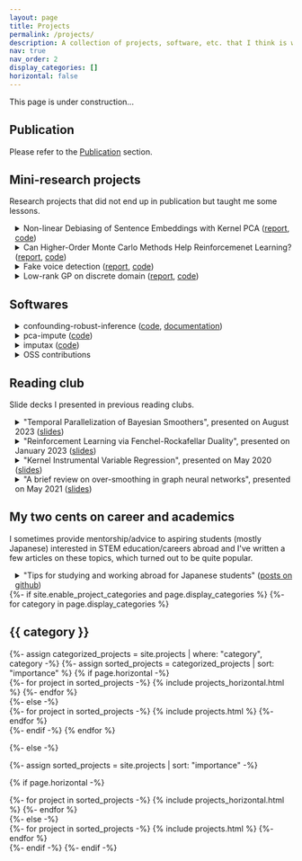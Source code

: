 ```yaml
---
layout: page
title: Projects
permalink: /projects/
description: A collection of projects, software, etc. that I think is worth showcasing.
nav: true
nav_order: 2
display_categories: []
horizontal: false
---
```

<!-- display_categories: [work, fun] -->

This page is under construction...


## Publication

<div style="margin-bottom: 5mm;"> 

Please refer to the <a href="../publications">Publication</a> section.

</div>


## Mini-research projects

Research projects that did not end up in publication but taught me some lessons.

<div style="margin-left: 2%; margin-bottom: 5mm;"> 

  <details>
    <summary>
      Non-linear Debiasing of Sentence Embeddings with Kernel PCA 
      (<a href="https://github.com/kstoneriv3/debiasing-bert-by-kernel-pca/blob/main/final_report.pdf">report</a>,
      <a href="https://github.com/kstoneriv3/debiasing-bert-by-kernel-pca">code</a>)
    </summary>
    <p style="margin-left: 3%;">
       Project with Vincent Bardenhagen
    </p>
  </details>
  
  <details>
    <summary>
      Can Higher-Order Monte Carlo Methods Help Reinforcemenet Learning?
      (<a href="https://github.com/kstoneriv3/autonomous-learning-library-with-rrpg/blob/main/Can%20Higher-Order%20Monte%20Carlo%20Methods%20Help%20Reinforcemenet%20Learning%3F.pdf">report</a>,
      <a href="https://github.com/kstoneriv3/autonomous-learning-library-with-rrpg">code</a>)
    </summary>
    <p style="margin-left: 3%;">
       Unrelated to my work but this paper seems to be a more sensible way to use QMC in RL: <a href="https://arxiv.org/pdf/2202.07808.pdf">Policy Learning and Evaluation with Randomized Quasi-Monte Carlo</a>)
    </p>
  </details>
  
  <details>
    <summary>
      Fake voice detection
      (<a href="https://github.com/kstoneriv3/autonomous-learning-library-with-rrpg/blob/main/Can%20Higher-Order%20Monte%20Carlo%20Methods%20Help%20Reinforcemenet%20Learning%3F.pdf">report</a>,
      <a href="https://github.com/kstoneriv3/autonomous-learning-library-with-rrpg">code</a>)
    </summary>
    <p style="margin-left: 3%;">
       Unrelated to my work but this paper seems to be a more sensible way to use QMC in RL: <a href="https://arxiv.org/pdf/2202.07808.pdf">Policy Learning and Evaluation with Randomized Quasi-Monte Carlo</a>)
    </p>
  </details>

  <details>
    <summary>
      Low-rank GP on discrete domain
      (<a href="https://github.com/kstoneriv3/autonomous-learning-library-with-rrpg/blob/main/Can%20Higher-Order%20Monte%20Carlo%20Methods%20Help%20Reinforcemenet%20Learning%3F.pdf">report</a>,
      <a href="https://github.com/kstoneriv3/autonomous-learning-library-with-rrpg">code</a>)
    </summary>
    <p style="margin-left: 3%;">
       Unrelated to my work but this paper seems to be a more sensible way to use QMC in RL: <a href="https://arxiv.org/pdf/2202.07808.pdf">Policy Learning and Evaluation with Randomized Quasi-Monte Carlo</a>)
    </p>
  </details>

</div>



## Softwares

<div style="margin-left: 2%; margin-bottom: 5mm;"> 

  <details>
    <summary>
      confounding-robust-inference (<a href="https://github.com/kstoneriv3/confounding-robust-inference">code</a>,
      <a href="https://github.com/kstoneriv3/confounding-robust-inference">documentation</a>)
    </summary>
    <p style="margin-left: 3%;">
      Slightly over-engineered code for our paper <a href="https://github.com/kstoneriv3/confounding-robust-inference">A Convex Framework for Confounding Robust Inference</a>, from which I learned how to properly set up a python package, CI/CD, a test suite, and documentation.
    </p>
  </details>
  
  <details>
    <summary>
      pca-impute (<a href="https://github.com/kstoneriv3/pca-impute">code</a>)
    </summary>
    <p style="margin-left: 3%;">
      A simple but fast missing value imputation with iterative PCA (i.e. iterative SVD) with a scikit-learn style API.
    </p>
  </details>
  
  <details>
    <summary>
      imputax (<a href="https://github.com/kstoneriv3/imputax">code</a>)
    </summary>
    <p style="margin-left: 3%;">
      Bayesian missing value imputation with the probabilistic PCA and the factor model, implemented in Jax.
    </p>
  </details>
  
  <details>
    <summary>
      OSS contributions
    </summary>
    <p style="margin-left: 3%;"> 
      <ul>
        <li>scikit-learn
          (A bug fix for kernel PCA, <a href="https://github.com/scikit-learn/scikit-learn/pull/19732">#19732</a>.)</li>
        <li>Scipy(A bug fix for LatinHypercubes, <a href="https://github.com/scipy/scipy/pull/13654">#13654</a>.)</li>
        <li>Optuna
          (Add multivariate TPE sampler, <a href="https://github.com/optuna/optuna/pull/1767">#1767</a>.
          Add QMC sampler, <a href="https://github.com/optuna/optuna/pull/2423">#2423</a>.
          Support batched sampling with BoTorch <a href="https://github.com/optuna/optuna/pull/4591">#4591</a>.)</li>
      </ul>
    </p>
  </details>

</div>


## Reading club

Slide decks I presented in previous reading clubs.

<div style="margin-left: 2%; margin-bottom: 5mm;"> 
  
  <details>
    <summary>
      "Temporal Parallelization of Bayesian Smoothers", presented on August 2023 (<a href="../assets/pdf/Temporal_Parallelization_of_Bayesian_Smoothers-20230804.pdf">slides</a>)
    </summary>
    <p style="margin-left: 3%;"> 
      This paper improves the parallel complexity of Baysian filtering and smoothing from O(n) (of the traditional forward-backward algorithm) to O(log n), which is a quite striking result.
    </p>
  </details>

  <details>
    <summary>
      "Reinforcement Learning via Fenchel-Rockafellar Duality", presented on January 2023 (<a href="../assets/pdf/RL_via_FR_duality-20230126.pdf">slides</a>)
    </summary>
    <p style="margin-left: 3%;"> 
      A summary of the DICE (stationary DIstribution Correction Estimation) techniques in offline RL. The stationary distribution for a fix policy is known to become the solution of a linear operator equation, and they provide a sysmetatic recipe to solve this equation using convex duality.
    </p>
  </details>

  <details>
    <summary>
      "Kernel Instrumental Variable Regression", presented on May 2020 (<a href="../assets/pdf/kernel_instrumental_variable_regression-20200515.pdf">slides</a>)
    </summary>
    <p style="margin-left: 3%;"> 
      An extension of the classic linear instrumental variable regression with the kernel methods. One of the pioneering causal ML papers that "kernelized" the classic linear methods for causal inference. An interesting technical point is that their method involves learning a linear operator from a feature space of a kernel to a feature of another kernel, which is not very trivial but is still feasible analytically.
    </p>
  </details>

  <details>
    <summary>
      "A brief review on over-smoothing in graph neural networks", presented on May 2021 (<a href="../assets/pdf/GNN_Oversmoothing-20210504.pdf">slides</a>)
    </summary>
    <p style="margin-left: 3%;"> 
      The over-smoothing in graph neural networks (GNNs) is a phenomena where a GNN's performance degrades when the GNNs becomes too deep. I summarized the up-to-date theoretical insights and proposed solutions as of early 2021. In theory, the oversmoothing was attributed to the spectral decay due to the incremental application of the same message passing operator, analogous to the power iteration. Proposed solutions at the time were either residual skip connection or sparsification of the message passing, to reduce the spectral decay of the operator.
    </p>
  </details>

</div>

## My two cents on career and academics

I sometimes provide mentorship/advice to aspiring students (mostly Japanese) interested in STEM education/careers abroad and I've written a few articles on these topics, which turned out to be quite popular.

<div style="margin-left: 2%;"> 
  
  <details>
    <summary>
      "Tips for studying and working abroad for Japanese students" (<a href="https://github.com/kstoneriv3/tips-for-studying-and-working-abroad-ja">posts on github</a>)
    </summary>
    <p style="margin-left: 3%;"> 
      I wrote a series of "things I wish I knew when I was 18" type of posts. There are significantly fewer Japanese compared to other groups (such as Chinese and Koreans) in the Western STEM field. 
      This underrepresentation is partially due to a scarcity of information available in Japanese, so posts like these could be helpful. 
      Indeed, they attracted a considerable level of engagement and got nearly 100 stars on github ⭐ (but even more popular than any of my software 🥲)!
    </p>
  </details>

</div>


<!---
<!-- pages/projects.md -->
<div class="projects">
{%- if site.enable_project_categories and page.display_categories %}
  <!-- Display categorized projects -->
  {%- for category in page.display_categories %}
  <h2 class="category">{{ category }}</h2>
  {%- assign categorized_projects = site.projects | where: "category", category -%}
  {%- assign sorted_projects = categorized_projects | sort: "importance" %}
  <!-- Generate cards for each project -->
  {% if page.horizontal -%}
  <div class="container">
    <div class="row row-cols-2">
    {%- for project in sorted_projects -%}
      {% include projects_horizontal.html %}
    {%- endfor %}
    </div>
  </div>
  {%- else -%}
  <div class="grid">
    {%- for project in sorted_projects -%}
      {% include projects.html %}
    {%- endfor %}
  </div>
  {%- endif -%}
  {% endfor %}

{%- else -%}
<!-- Display projects without categories -->
  {%- assign sorted_projects = site.projects | sort: "importance" -%}
  <!-- Generate cards for each project -->
  {% if page.horizontal -%}
  <div class="container">
    <div class="row row-cols-2">
    {%- for project in sorted_projects -%}
      {% include projects_horizontal.html %}
    {%- endfor %}
    </div>
  </div>
  {%- else -%}
  <div class="grid">
    {%- for project in sorted_projects -%}
      {% include projects.html %}
    {%- endfor %}
  </div>
  {%- endif -%}
{%- endif -%}
</div>

